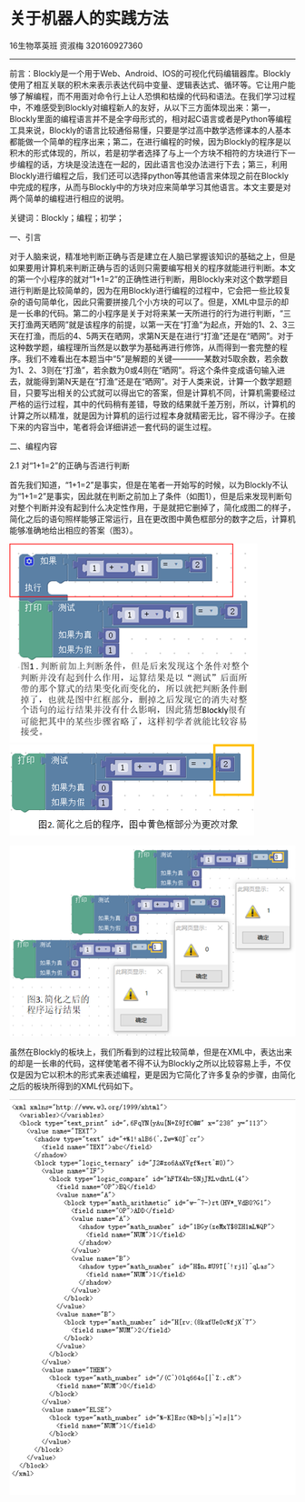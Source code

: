 # 关于机器人的实践方法

16生物萃英班 资淑梅 320160927360

---

前言：Blockly是一个用于Web、Android、IOS的可视化代码编辑器库。Blockly使用了相互关联的积木来表示表达代码中变量、逻辑表达式、循环等。它让用户能够了解编程，而不用面对命令行上让人恐惧和枯燥的代码和语法。在我们学习过程中，不难感受到Blockly对编程新人的友好，从以下三方面体现出来：第一，Blockly里面的编程语言并不是全字母形式的，相对起C语言或者是Python等编程工具来说，Blockly的语言比较通俗易懂，只要是学过高中数学选修课本的人基本都能做一个简单的程序出来；第二，在进行编程的时候，因为Blockly的程序是以积木的形式体现的，所以，若是初学者选择了与上一个方块不相符的方块进行下一步编程的话，方块是没法连在一起的，因此语言也没办法进行下去；第三，利用Blockly进行编程之后，我们还可以选择python等其他语言来体现之前在Blockly中完成的程序，从而与Blockly中的方块对应来简单学习其他语言。本文主要是对两个简单的编程进行相应的说明。

关键词：Blockly；编程；初学；

一、引言

对于人脑来说，精准地判断正确与否是建立在人脑已掌握该知识的基础之上，但是如果要用计算机来判断正确与否的话则只需要编写相关的程序就能进行判断。本文的第一个小程序的就对“1+1=2”的正确性进行判断，用Blockly来对这个数学题目进行判断是比较简单的，因为在用Blockly进行编程的过程中，它会把一些比较复杂的语句简单化，因此只需要拼接几个小方块的可以了。但是，XML中显示的却是一长串的代码。第二的小程序是关于对将来某一天所进行的行为进行判断，“三天打渔两天晒网”就是该程序的前提，以第一天在“打渔”为起点，开始的1、2、3三天在打渔，而后的4、5两天在晒网，求第N天是在进行“打渔”还是在“晒网”。对于这种数学题，编程理所当然是以数学为基础再进行修饰，从而得到一套完整的程序。我们不难看出在本题当中“5”是解题的关键————某数对5取余数，若余数为1、2、3则在“打渔”，若余数为0或4则在“晒网”。将这个条件变成语句输入进去，就能得到第N天是在“打渔”还是在“晒网”。对于人类来说，计算一个数学题题目，只要写出相关的公式就可以得出它的答案，但是计算机不同，计算机需要经过严格的运行过程，其中的代码稍有差错，导致的结果就千差万别，所以，计算机的计算之所以精准，就是因为计算机的运行过程本身就精密无比，容不得沙子。在接下来的内容当中，笔者将会详细讲述一套代码的诞生过程。

二、编程内容

2.1 对“1+1=2”的正确与否进行判断

首先我们知道，“1+1=2”是事实，但是在笔者一开始写的时候，以为Blockly不认为“1+1=2”是事实，因此就在判断之前加上了条件（如图1），但是后来发现判断句对整个判断并没有起到什么决定性作用，于是就把它删掉了，简化成图二的样子，简化之后的语句照样能够正常运行，且在更改图中黄色框部分的数字之后，计算机能够准确地给出相应的答案（图3）。

![](/assets/TE4LE3HV1MY7CSFZ_YP8@VW.png)![](/assets/CY$N%U%%28CHAP%28_J_~%295K%28@D.png)

![](/assets/CG7O6RFCKYRLKE}EJI}GW2R.png)

虽然在Blockly的板块上，我们所看到的过程比较简单，但是在XML中，表达出来的却是一长串的代码，这样使笔者不得不认为Blockly之所以比较容易上手，不仅仅是因为它以积木的形式来表述编程，更是因为它简化了许多复杂的步骤，由简化之后的板块所得到的XML代码如下。

![](/assets/V80Q24FT{L[VRPVQ68NV8[U.png)

